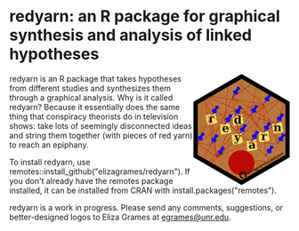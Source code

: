 # redyarn: an R package for graphical synthesis and analysis of linked hypotheses

<img src="./inst/images/redyarn-logo.png" alt="redyarn hex logo" align="right" style="height: 200px; width:auto;"/> redyarn is an R package that takes hypotheses from different studies and synthesizes them through a graphical analysis. Why is it called redyarn? Because it essentially does the same thing that conspiracy theorists do in television shows: take lots of seemingly disconnected ideas and string them together (with pieces of red yarn) to reach an epiphany.
<br>

To install redyarn, use remotes::install_github("elizagrames/redyarn"). If you don't already have the remotes package installed, it can be installed from CRAN with install.packages("remotes"). 

redyarn is a work in progress. Please send any comments, suggestions, or better-designed logos to Eliza Grames at egrames@unr.edu.
